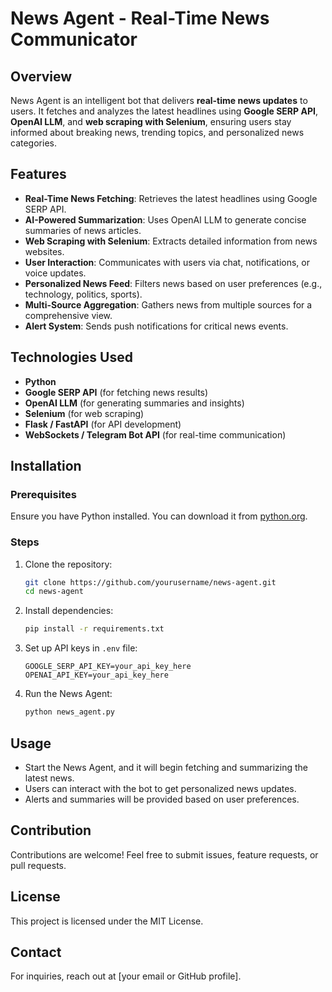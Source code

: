 # News Agent - Real-Time News Communicator

## Overview
News Agent is an intelligent bot that delivers **real-time news updates** to users. It fetches and analyzes the latest headlines using **Google SERP API**, **OpenAI LLM**, and **web scraping with Selenium**, ensuring users stay informed about breaking news, trending topics, and personalized news categories.

## Features
- **Real-Time News Fetching**: Retrieves the latest headlines using Google SERP API.
- **AI-Powered Summarization**: Uses OpenAI LLM to generate concise summaries of news articles.
- **Web Scraping with Selenium**: Extracts detailed information from news websites.
- **User Interaction**: Communicates with users via chat, notifications, or voice updates.
- **Personalized News Feed**: Filters news based on user preferences (e.g., technology, politics, sports).
- **Multi-Source Aggregation**: Gathers news from multiple sources for a comprehensive view.
- **Alert System**: Sends push notifications for critical news events.

## Technologies Used
- **Python**
- **Google SERP API** (for fetching news results)
- **OpenAI LLM** (for generating summaries and insights)
- **Selenium** (for web scraping)
- **Flask / FastAPI** (for API development)
- **WebSockets / Telegram Bot API** (for real-time communication)

## Installation
### Prerequisites
Ensure you have Python installed. You can download it from [python.org](https://www.python.org/downloads/).

### Steps
1. Clone the repository:
   ```bash
   git clone https://github.com/yourusername/news-agent.git
   cd news-agent
   ```
2. Install dependencies:
   ```bash
   pip install -r requirements.txt
   ```
3. Set up API keys in `.env` file:
   ```
   GOOGLE_SERP_API_KEY=your_api_key_here
   OPENAI_API_KEY=your_api_key_here
   ```
4. Run the News Agent:
   ```bash
   python news_agent.py
   ```

## Usage
- Start the News Agent, and it will begin fetching and summarizing the latest news.
- Users can interact with the bot to get personalized news updates.
- Alerts and summaries will be provided based on user preferences.

## Contribution
Contributions are welcome! Feel free to submit issues, feature requests, or pull requests.

## License
This project is licensed under the MIT License.

## Contact
For inquiries, reach out at [your email or GitHub profile].

